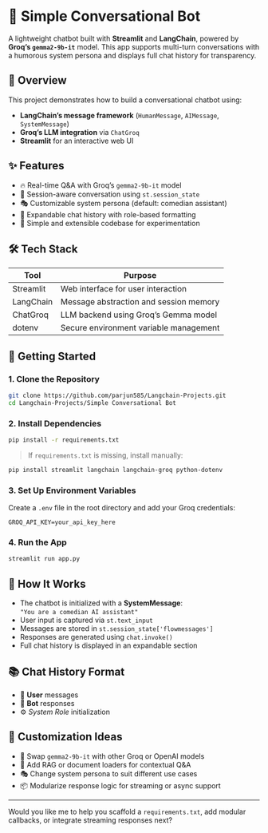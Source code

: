 
# 💬 Simple Conversational Bot

A lightweight chatbot built with **Streamlit** and **LangChain**, powered by **Groq’s `gemma2-9b-it`** model. This app supports multi-turn conversations with a humorous system persona and displays full chat history for transparency.

## 🧠 Overview

This project demonstrates how to build a conversational chatbot using:
- **LangChain’s message framework** (`HumanMessage`, `AIMessage`, `SystemMessage`)
- **Groq’s LLM integration** via `ChatGroq`
- **Streamlit** for an interactive web UI

## ✨ Features

- 🔥 Real-time Q&A with Groq’s `gemma2-9b-it` model  
- 🧵 Session-aware conversation using `st.session_state`  
- 🎭 Customizable system persona (default: comedian assistant)  
- 📜 Expandable chat history with role-based formatting  
- 🧪 Simple and extensible codebase for experimentation

## 🛠️ Tech Stack

| Tool         | Purpose                                 |
|--------------|------------------------------------------|
| Streamlit    | Web interface for user interaction       |
| LangChain    | Message abstraction and session memory   |
| ChatGroq     | LLM backend using Groq’s Gemma model     |
| dotenv       | Secure environment variable management   |

## 🚀 Getting Started

### 1. Clone the Repository

```bash
git clone https://github.com/parjun585/Langchain-Projects.git
cd Langchain-Projects/Simple Conversational Bot
```

### 2. Install Dependencies

```bash
pip install -r requirements.txt
```

> If `requirements.txt` is missing, install manually:
```bash
pip install streamlit langchain langchain-groq python-dotenv
```

### 3. Set Up Environment Variables

Create a `.env` file in the root directory and add your Groq credentials:
```
GROQ_API_KEY=your_api_key_here
```

### 4. Run the App

```bash
streamlit run app.py
```

## 🧩 How It Works

- The chatbot is initialized with a **SystemMessage**:  
  `"You are a comedian AI assistant"`  
- User input is captured via `st.text_input`  
- Messages are stored in `st.session_state['flowmessages']`  
- Responses are generated using `chat.invoke()`  
- Full chat history is displayed in an expandable section

## 📚 Chat History Format

- 👤 **User** messages  
- 🤖 **Bot** responses  
- ⚙️ *System Role* initialization  

## 🧪 Customization Ideas

- 🔄 Swap `gemma2-9b-it` with other Groq or OpenAI models  
- 🧠 Add RAG or document loaders for contextual Q&A  
- 🎭 Change system persona to suit different use cases  
- 📦 Modularize response logic for streaming or async support  

---

Would you like me to help you scaffold a `requirements.txt`, add modular callbacks, or integrate streaming responses next?
